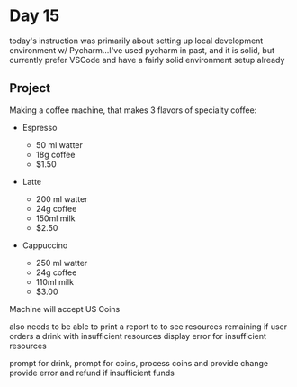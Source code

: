 # Day 15

today's instruction was primarily about setting up local development environment w/ Pycharm...I've used pycharm in past, and it is solid, but currently prefer VSCode and have a fairly solid environment setup already

## Project

Making a coffee machine, that makes 3 flavors of specialty coffee:

- Espresso

  - 50 ml watter
  - 18g coffee
  - $1.50

- Latte

  - 200 ml watter
  - 24g coffee
  - 150ml milk
  - $2.50

- Cappuccino
  - 250 ml watter
  - 24g coffee
  - 110ml milk
  - $3.00

Machine will accept US Coins

also needs to be able to print a report to to see resources remaining
if user orders a drink with insufficient resources display error for insufficient resources

prompt for drink,
prompt for coins,
process coins and provide change
provide error and refund if insufficient funds
